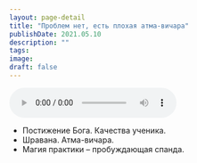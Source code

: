 ```yaml
---
layout: page-detail
title: "Проблем нет, есть плохая атма-вичара"
publishDate: 2021.05.10
description: ""
tags:
image:
draft: false
---
```


<audio title="2021.05.10 - Проблем нет, есть плохая атма-вичара.mp3" src="/upload/iblock/c2d/c2d19d06932444d199dbdd5eb65a0657.mp3" controls=""></audio>

* Постижение Бога. Качества ученика.
* Шравана. Атма-вичара.
* Магия практики – пробуждающая спанда.

  
